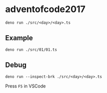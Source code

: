 # adventofcode2017

```deno run ./src/<day>/<day>.ts```

## Example

```deno run ./src/01/01.ts```

## Debug

```deno run --inspect-brk ./src/<day>/<day>.ts```

Press `F5` in VSCode
